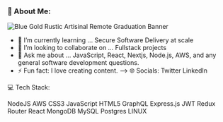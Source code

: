 ### 💫 About Me:
 ![Blue Gold Rustic Artisinal Remote Graduation Banner](https://github.com/velvet-jedi/velvet-jedi/assets/132247456/194d6310-0349-4047-9559-cfc9e7f22607)


- 🌱 I’m currently learning ...
Secure Software Delivery at scale
- 👯 I’m looking to collaborate on ...
Fullstack projects
- 💬 Ask me about ...
JavaScript, React, Nextjs, Node.js, AWS, and any general software development questions.
- ⚡ Fun fact: I love creating content.
-->
🌐 Socials:
Twitter LinkedIn


💻 Tech Stack:

NodeJS AWS CSS3 JavaScript HTML5 GraphQL Express.js JWT Redux Router React MongoDB MySQL Postgres LINUX
